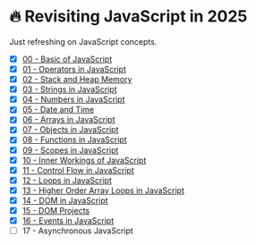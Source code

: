 # 🔥 Revisiting JavaScript in 2025

Just refreshing on JavaScript concepts.

- [x] [00 - Basic of JavaScript](./00-basics/README.md)
- [x] [01 - Operators in JavaScript](./01-operators/README.md)
- [x] [02 - Stack and Heap Memory](./02-memory/README.md)
- [x] [03 - Strings in JavaScript](./03-strings/README.md)
- [x] [04 - Numbers in JavaScript](./04-numbers/README.md)
- [x] [05 - Date and Time](./05-date-time/README.md)
- [x] [06 - Arrays in JavaScript](./06-arrays/README.md)
- [x] [07 - Objects in JavaScript](./07-objects/README.md)
- [x] [08 - Functions in JavaScript](./08-functions/README.md)
- [x] [09 - Scopes in JavaScript](./09-scopes/README.md)
- [x] [10 - Inner Workings of JavaScript](./10-inner-workings/README.md)
- [x] [11 - Control Flow in JavaScript](./11-control-flow/README.md)
- [x] [12 - Loops in JavaScript](./12-loops/README.md)
- [x] [13 - Higher Order Array Loops in JavaScript](./13-higher-order-array-loops/README.md)
- [x] [14 - DOM in JavaScript](./14-dom/README.md)
- [x] [15 - DOM Projects](./15-dom-projects/README.md)
- [x] [16 - Events in JavaScript](./16-events/README.md)
- [ ] 17 - Asynchronous JavaScript
